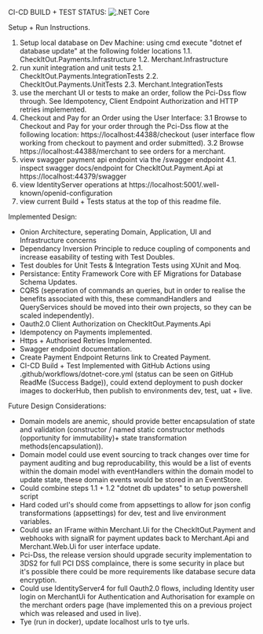 CI-CD BUILD + TEST STATUS: ![.NET Core](https://github.com/DeanHavelock/CheckItOut/workflows/.NET%20Core/badge.svg)

Setup + Run Instructions.
1. Setup local database on Dev Machine: using cmd execute "dotnet ef database update" at the following folder locations
  1.1. CheckItOut.Payments.Infrastructure
  1.2. Merchant.Infrastructure
2. run xunit integration and unit tests
  2.1. CheckItOut.Payments.IntegrationTests
  2.2. CheckItOut.Payments.UnitTests
  2.3. Merchant.IntegrationTests
3. use the merchant UI or tests to make an order, follow the Pci-Dss flow through. See Idempotency, Client Endpoint Authorization and HTTP retries implemented.
3. Checkout and Pay for an Order using the User Interface:
  3.1 Browse to Checkout and Pay for your order through the Pci-Dss flow at the following location: https://localhost:44388/checkout (user interface flow working from checkout to payment and order submitted).
  3.2 Browse https://localhost:44388/merchant to see orders for a merchant.
4. view swagger payment api endpoint via the /swagger endpoint
  4.1. inspect swagger docs/endpoint for CheckItOut.Payment.Api at https://localhost:44379/swagger
5. view IdentityServer operations at https://localhost:5001/.well-known/openid-configuration
6. view current Build + Tests status at the top of this readme file.

Implemented Design:
 - Onion Architecture, seperating Domain, Application, UI and Infrastructure concerns
 - Dependancy Inversion Principle to reduce coupling of components and increase easability of testing with Test Doubles.
 - Test doubles for Unit Tests & Integration Tests using XUnit and Moq.
 - Persistance: Entity Framework Core with EF Migrations for Database Schema Updates.
 - CQRS (seperation of commands an queries, but in order to realise the benefits associated with this, these commandHandlers and QueryServices should be moved into their own projects, so they can be scaled independently).
 - Oauth2.0 Client Authorization on CheckItOut.Payments.Api
 - Idempotency on Payments implemented.
 - Https + Authorised Retries Implemented.
 - Swagger endpoint documentation.
 - Create Payment Endpoint Returns link to Created Payment.
 - CI-CD Build + Test Implemented with GitHub Actions using .github/workflows/dotnet-core.yml (status can be seen on GitHub ReadMe (Success Badge)), could extend deployment to push docker images to dockerHub, then publish to environments dev, test, uat + live.

Future Design Considerations:
 - Domain models are anemic, should provide better encapsulation of state and validation (constructor / named static constructor methods (opportunity for immutability)+ state transformation methods(encapsulation)).
 - Domain model could use event sourcing to track changes over time for payment auditing and bug reproducability, this would be a list of events within the domain model with eventHandlers within the domain model to update state, these domain events would be stored in an EventStore.
 - Could combine steps 1.1 + 1.2 "dotnet db updates" to setup powershell script
 - Hard coded url's should come from appsettings to allow for json config transformations (appsettings) for dev, test and live environment variables.
 - Could use an IFrame within Merchant.Ui for the CheckItOut.Payment and webhooks with signalR for payment updates back to Merchant.Api and Merchant.Web.Ui for user interface update.
 - Pci-Dss, the release version should upgrade security implementation to 3DS2 for full PCI DSS complaince, there is some security in place but it's possible there could be more requirements like database secure data encryption.
 - Could use IdentityServer4 for full Oauth2.0 flows, including Identity user login on MerchantUi for Authentication and Authorisation for example on the merchant orders page (have implemented this on a previous project which was released and used in live).
 - Tye (run in docker), update localhost urls to tye urls.